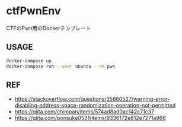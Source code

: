 # ctfPwnEnv

CTFのPwn用のDockerテンプレート

## USAGE

```zsh
docker-compose up
docker-compose run --user ubuntu --rm pwn
```

## REF

- https://stackoverflow.com/questions/35860527/warning-error-disabling-address-space-randomization-operation-not-permitted
- https://qiita.com/chimpan/items/574ad8ad0ac142c71c37
- https://qiita.com/ponsuke0531/items/9336172e812e7271a966
